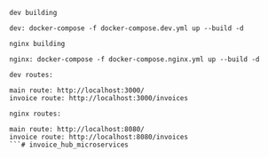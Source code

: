 ```
dev building

dev: docker-compose -f docker-compose.dev.yml up --build -d
```

```
nginx building

nginx: docker-compose -f docker-compose.nginx.yml up --build -d
```

```
dev routes:

main route: http://localhost:3000/
invoice route: http://localhost:3000/invoices
```

```
nginx routes:

main route: http://localhost:8080/
invoice route: http://localhost:8080/invoices
```# invoice_hub_microservices
